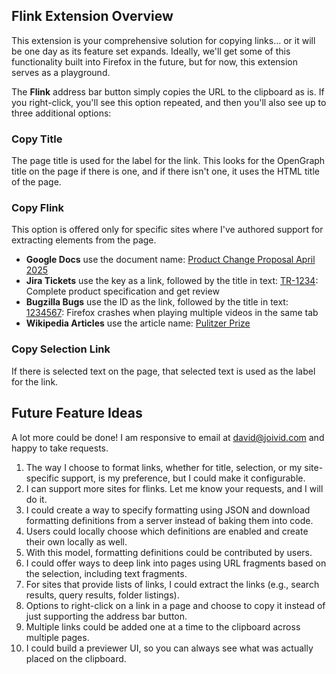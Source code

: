 ## Flink Extension Overview

This extension is your comprehensive solution for copying links... or it will be one day as its feature set expands. Ideally, we'll get some of this functionality built into Firefox in the future, but for now, this extension serves as a playground.

The **Flink** address bar button simply copies the URL to the clipboard as is. If you right-click, you'll see this option repeated, and then you'll also see up to three additional options:

### Copy Title
The page title is used for the label for the link. This looks for the OpenGraph title on the page if there is one, and if there isn't one, it uses the HTML title of the page.

### Copy Flink
This option is offered only for specific sites where I've authored support for extracting elements from the page.

- **Google Docs** use the document name: [Product Change Proposal April 2025]()
- **Jira Tickets** use the key as a link, followed by the title in text: [TR-1234](): Complete product specification and get review
- **Bugzilla Bugs** use the ID as the link, followed by the title in text: [1234567](): Firefox crashes when playing multiple videos in the same tab
- **Wikipedia Articles** use the article name: [Pulitzer Prize]()

### Copy Selection Link
If there is selected text on the page, that selected text is used as the label for the link.

## Future Feature Ideas

A lot more could be done! I am responsive to email at [david@joivid.com](mailto:david@joivid.com) and happy to take requests.

1. The way I choose to format links, whether for title, selection, or my site-specific support, is my preference, but I could make it configurable.
2. I can support more sites for flinks. Let me know your requests, and I will do it.
3. I could create a way to specify formatting using JSON and download formatting definitions from a server instead of baking them into code.
4. Users could locally choose which definitions are enabled and create their own locally as well.
5. With this model, formatting definitions could be contributed by users.
6. I could offer ways to deep link into pages using URL fragments based on the selection, including text fragments.
7. For sites that provide lists of links, I could extract the links (e.g., search results, query results, folder listings).
8. Options to right-click on a link in a page and choose to copy it instead of just supporting the address bar button.
9. Multiple links could be added one at a time to the clipboard across multiple pages.
10. I could build a previewer UI, so you can always see what was actually placed on the clipboard.
